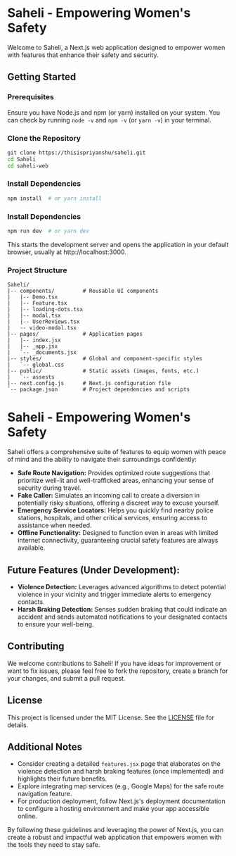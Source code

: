 # Saheli - Empowering Women's Safety

Welcome to Saheli, a Next.js web application designed to empower women with features that enhance their safety and security.

## Getting Started

### Prerequisites

Ensure you have Node.js and npm (or yarn) installed on your system. You can check by running `node -v` and `npm -v` (or `yarn -v`) in your terminal.

### Clone the Repository

```bash
git clone https://thisispriyanshu/saheli.git
cd Saheli
cd saheli-web
```

### Install Dependencies
```bash
npm install  # or yarn install
```

### Install Dependencies
```bash
npm run dev  # or yarn dev
```

This starts the development server and opens the application in your default browser, usually at http://localhost:3000.

### Project Structure

```
Saheli/
|-- components/         # Reusable UI components
|   |-- Demo.tsx
|   |-- Feature.tsx
|   |-- loading-dots.tsx
|   |-- modal.tsx
|   |-- UserReviews.tsx
|   -- video-modal.tsx  
|-- pages/              # Application pages
|   |-- index.jsx   
|   |-- _app.jsx     
|   `-- _documents.jsx  
|-- styles/             # Global and component-specific styles
|   `-- global.css
|-- public/             # Static assets (images, fonts, etc.)
|   `-- assests
|-- next.config.js      # Next.js configuration file
`-- package.json        # Project dependencies and scripts
```


# Saheli - Empowering Women's Safety

Saheli offers a comprehensive suite of features to equip women with peace of mind and the ability to navigate their surroundings confidently:

- **Safe Route Navigation:** Provides optimized route suggestions that prioritize well-lit and well-trafficked areas, enhancing your sense of security during travel.
- **Fake Caller:** Simulates an incoming call to create a diversion in potentially risky situations, offering a discreet way to excuse yourself.
- **Emergency Service Locators:** Helps you quickly find nearby police stations, hospitals, and other critical services, ensuring access to assistance when needed.
- **Offline Functionality:** Designed to function even in areas with limited internet connectivity, guaranteeing crucial safety features are always available.

## Future Features (Under Development):

- **Violence Detection:** Leverages advanced algorithms to detect potential violence in your vicinity and trigger immediate alerts to emergency contacts.
- **Harsh Braking Detection:** Senses sudden braking that could indicate an accident and sends automated notifications to your designated contacts to ensure your well-being.

## Contributing

We welcome contributions to Saheli! If you have ideas for improvement or want to fix issues, please feel free to fork the repository, create a branch for your changes, and submit a pull request.

## License

This project is licensed under the MIT License. See the [LICENSE](LICENSE) file for details.

## Additional Notes

- Consider creating a detailed `features.jsx` page that elaborates on the violence detection and harsh braking features (once implemented) and highlights their future benefits.
- Explore integrating map services (e.g., Google Maps) for the safe route navigation feature.
- For production deployment, follow Next.js's deployment documentation to configure a hosting environment and make your app accessible online.

By following these guidelines and leveraging the power of Next.js, you can create a robust and impactful web application that empowers women with the tools they need to stay safe.


